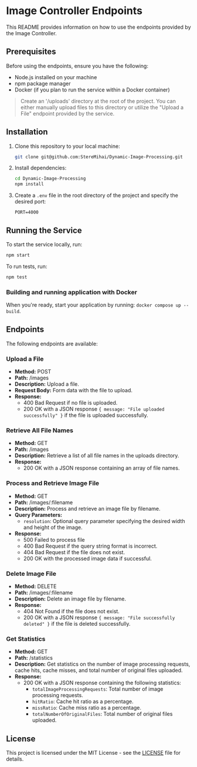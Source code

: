# Image Controller Endpoints

This README provides information on how to use the endpoints provided by the Image Controller.

## Prerequisites

Before using the endpoints, ensure you have the following:

- Node.js installed on your machine
- npm package manager
- Docker (if you plan to run the service within a Docker container)
> Create an '/uploads' directory at the root of the project. You can either manually upload files to this directory or utilize the "Upload a File" endpoint provided by the service.

## Installation

1. Clone this repository to your local machine:

    ```bash
    git clone git@github.com:StereMihai/Dynamic-Image-Processing.git
    ```

2. Install dependencies:

    ```bash
    cd Dynamic-Image-Processing
    npm install
    ```

3. Create a `.env` file in the root directory of the project and specify the desired port:

    ```plaintext
    PORT=4000
    ```

## Running the Service

To start the service locally, run:

```bash
npm start
```

To run tests, run:

```bash
npm test
```

### Building and running application with Docker

When you're ready, start your application by running:
`docker compose up --build`.

## Endpoints

The following endpoints are available:

### Upload a File

- **Method:** POST
- **Path:** /images
- **Description:** Upload a file.
- **Request Body:** Form data with the file to upload.
- **Response:** 
  - 400 Bad Request if no file is uploaded.
  - 200 OK with a JSON response `{ message: "File uploaded successfully" }` if the file is uploaded successfully.

### Retrieve All File Names

- **Method:** GET
- **Path:** /images
- **Description:** Retrieve a list of all file names in the uploads directory.
- **Response:** 
  - 200 OK with a JSON response containing an array of file names.

### Process and Retrieve Image File

- **Method:** GET
- **Path:** /images/:filename
- **Description:** Process and retrieve an image file by filename.
- **Query Parameters:** 
  - `resolution`: Optional query parameter specifying the desired width and height of the image.
- **Response:** 
  - 500 Failed to process file
  - 400 Bad Request if the query string format is incorrect.
  - 404 Bad Request if the file does not exist.
  - 200 OK with the processed image data if successful.

### Delete Image File

- **Method:** DELETE
- **Path:** /images/:filename
- **Description:** Delete an image file by filename.
- **Response:** 
  - 404 Not Found if the file does not exist.
  - 200 OK with a JSON response `{ message: "File successfully deleted" }` if the file is deleted successfully.

### Get Statistics

- **Method:** GET
- **Path:** /statistics
- **Description:** Get statistics on the number of image processing requests, cache hits, cache misses, and total number of original files uploaded.
- **Response:** 
  - 200 OK with a JSON response containing the following statistics:
    - `totalImageProcessingRequests`: Total number of image processing requests.
    - `hitRatio`: Cache hit ratio as a percentage.
    - `missRatio`: Cache miss ratio as a percentage.
    - `totalNumberOfOriginalFiles`: Total number of original files uploaded.

## License

This project is licensed under the MIT License - see the [LICENSE](LICENSE) file for details.